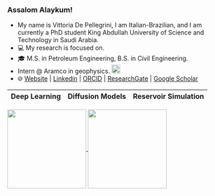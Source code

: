 ### Assalom Alaykum! 

-    My name is Vittoria De Pellegrini, I am Italian-Brazilian, and I am currently a PhD student King Abdullah University of Science and Technology in Saudi Arabia.
- 💻 My research is focused on.
- 🎓 M.S. in Petroleum Engineering, B.S. in Civil Engineering.
- Intern @ Aramco in geophysics. <img src="[https://www.aramco.com/-/media/images/brand/logo.png]([https://www.google.com/search?client=safari&sca_esv=dcf525f11ea5bd34&rls=en&sxsrf=ADLYWIIPsmDIru4rfKhjjBSjH778Z-xlBA:1737200992120&q=aramco.&udm=2&fbs=AEQNm0Bdnzs83pBh-2jqw2jQ62Ly-jJ6gLLp4C0yKFy55ZEfI5RT8aZF28kxn7GG9PAxxnFkTzGgCho1cZ5DcDJajKiaoly7Q9qPvbhwMiz-BOjWWKizYCU-vqPcSeUgxYQeaNpR1N6QLY9bSY6dzWJR83KQ317kbatsxqK0JJZ-nf8ZWws6Gg9JgnjXh743Gk64ExoLcmdQeBHmqGk41uKDQaUEDUSLzg&sa=X&ved=2ahUKEwiCt6eAmv-KAxUkZ_EDHbVDITkQtKgLegQIFBAB&biw=1630&bih=939&dpr=2#vhid=m4Zrm54XB-Fo6M&vssid=mosaic](https://www.google.com/url?sa=i&url=https%3A%2F%2Fwww.youtube.com%2Fuser%2FAramcoVideo&psig=AOvVaw0tYMkDxp8GAIDb6nKlDqvr&ust=1737287394872000&source=images&cd=vfe&opi=89978449&ved=0CBQQjRxqFwoTCLiq-oGa_4oDFQAAAAAdAAAAABAJ))" alt="Aramco Logo" height="20">
- 🌐 [Website]() | [Linkedin]() | [ORCID]() | [ResearchGate]() | [Google Scholar]()

| Deep Learning  | Diffusion Models  | Reservoir Simulation |
|------------- | ------------- | ------------- |

<a href="https://github.com/anuraghazra/github-readme-stats">
  <img height=180 align="center" src="https://github-readme-stats.vercel.app/api?username=VittoDePe98&hide_rank=true&count_private=true&show_icons=true&custom_title=GitHub%20Stats&disable_animations=true&theme=holi&card_width=350" />
</a>
<a href="https://github.com/anuraghazra/convoychat">
  <img height=180 align="center" src="https://github-readme-stats.vercel.app/api/top-langs/?username=VittoDePe98&hide_progress=true&langs_count=10&count_private=true&size_weight=0.5&count_weight=0.5&theme=holi&card_width=300" />
</a>
